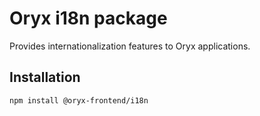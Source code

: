 # Oryx i18n package

Provides internationalization features to Oryx applications.

## Installation

`npm install @oryx-frontend/i18n`

